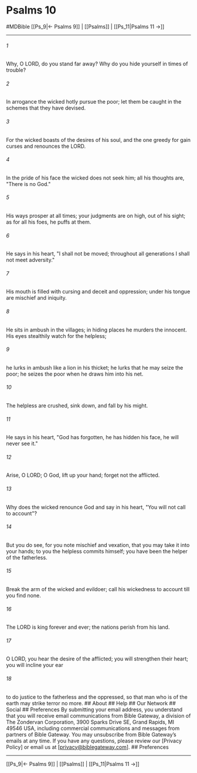 # Psalms 10
#MDBible
[[Ps_9|← Psalms 9]] | [[Psalms]] | [[Ps_11|Psalms 11 →]]

***


###### 1 
Why, O LORD, do you stand far away? Why do you hide yourself in times of trouble? 

###### 2 
In arrogance the wicked hotly pursue the poor; let them be caught in the schemes that they have devised. 

###### 3 
For the wicked boasts of the desires of his soul, and the one greedy for gain curses and renounces the LORD. 

###### 4 
In the pride of his face the wicked does not seek him; all his thoughts are, "There is no God." 

###### 5 
His ways prosper at all times; your judgments are on high, out of his sight; as for all his foes, he puffs at them. 

###### 6 
He says in his heart, "I shall not be moved; throughout all generations I shall not meet adversity." 

###### 7 
His mouth is filled with cursing and deceit and oppression; under his tongue are mischief and iniquity. 

###### 8 
He sits in ambush in the villages; in hiding places he murders the innocent. His eyes stealthily watch for the helpless; 

###### 9 
he lurks in ambush like a lion in his thicket; he lurks that he may seize the poor; he seizes the poor when he draws him into his net. 

###### 10 
The helpless are crushed, sink down, and fall by his might. 

###### 11 
He says in his heart, "God has forgotten, he has hidden his face, he will never see it." 

###### 12 
Arise, O LORD; O God, lift up your hand; forget not the afflicted. 

###### 13 
Why does the wicked renounce God and say in his heart, "You will not call to account"? 

###### 14 
But you do see, for you note mischief and vexation, that you may take it into your hands; to you the helpless commits himself; you have been the helper of the fatherless. 

###### 15 
Break the arm of the wicked and evildoer; call his wickedness to account till you find none. 

###### 16 
The LORD is king forever and ever; the nations perish from his land. 

###### 17 
O LORD, you hear the desire of the afflicted; you will strengthen their heart; you will incline your ear 

###### 18 
to do justice to the fatherless and the oppressed, so that man who is of the earth may strike terror no more. ## About ## Help ## Our Network ## Social ## Preferences By submitting your email address, you understand that you will receive email communications from Bible Gateway, a division of The Zondervan Corporation, 3900 Sparks Drive SE, Grand Rapids, MI 49546 USA, including commercial communications and messages from partners of Bible Gateway. You may unsubscribe from Bible Gateway&rsquo;s emails at any time. If you have any questions, please review our [Privacy Policy] or email us at [privacy@biblegateway.com]. ## Preferences

***

[[Ps_9|← Psalms 9]] | [[Psalms]] | [[Ps_11|Psalms 11 →]]
